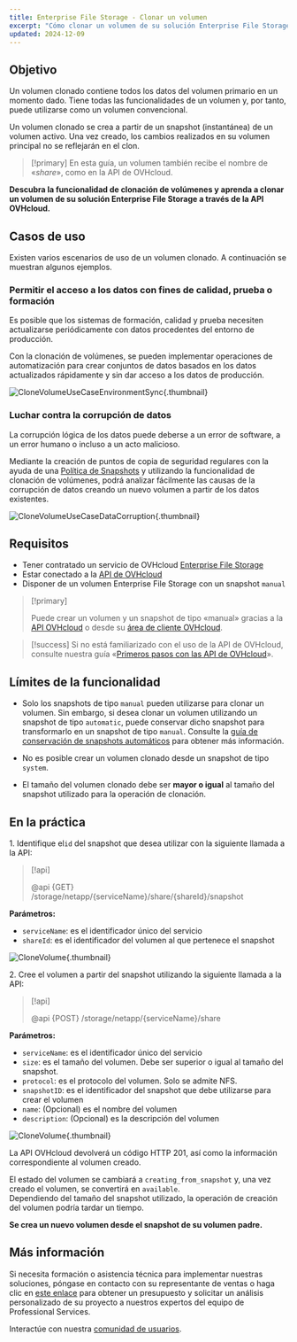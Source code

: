```yaml
---
title: Enterprise File Storage - Clonar un volumen
excerpt: "Cómo clonar un volumen de su solución Enterprise File Storage utilizando la API de OVHcloud"
updated: 2024-12-09
---
```


## Objetivo

Un volumen clonado contiene todos los datos del volumen primario en un momento dado. Tiene todas las funcionalidades de un volumen y, por tanto, puede utilizarse como un volumen convencional.<br>

Un volumen clonado se crea a partir de un snapshot (instantánea) de un volumen activo. Una vez creado, los cambios realizados en su volumen principal no se reflejarán en el clon.

> [!primary]
> En esta guía, un volumen también recibe el nombre de «*share*», como en la API de OVHcloud.

**Descubra la funcionalidad de clonación de volúmenes y aprenda a clonar un volumen de su solución Enterprise File Storage a través de la API OVHcloud.**

## Casos de uso

Existen varios escenarios de uso de un volumen clonado. A continuación se muestran algunos ejemplos.

### Permitir el acceso a los datos con fines de calidad, prueba o formación

Es posible que los sistemas de formación, calidad y prueba necesiten actualizarse periódicamente con datos procedentes del entorno de producción.<br>

Con la clonación de volúmenes, se pueden implementar operaciones de automatización para crear conjuntos de datos basados en los datos actualizados rápidamente y sin dar acceso a los datos de producción.

![CloneVolumeUseCaseEnvironmentSync](images/clone_volume_use_case_1.png){.thumbnail}

### Luchar contra la corrupción de datos

La corrupción lógica de los datos puede deberse a un error de software, a un error humano o incluso a un acto malicioso.<br>

Mediante la creación de puntos de copia de seguridad regulares con la ayuda de una [Política de Snapshots](/pages/storage_and_backup/file_storage/enterprise_file_storage/netapp_snapshot_policy) y utilizando la funcionalidad de clonación de volúmenes, podrá analizar fácilmente las causas de la corrupción de datos creando un nuevo volumen a partir de los datos existentes.

![CloneVolumeUseCaseDataCorruption](images/clone_volume_use_case_2.png){.thumbnail}

## Requisitos

- Tener contratado un servicio de OVHcloud [Enterprise File Storage](/links/storage/enterprise-file-storage)
- Estar conectado a la [API de OVHcloud](/links/api)
- Disponer de un volumen Enterprise File Storage con un snapshot `manual`

> [!primary]
>
> Puede crear un volumen y un snapshot de tipo «manual» gracias a la [API OVHcloud](/links/api) o desde su [área de cliente OVHcloud](/links/manager).

> [!success]
> Si no está familiarizado con el uso de la API de OVHcloud, consulte nuestra guía «[Primeros pasos con las API de OVHcloud](/pages/manage_and_operate/api/first-steps)».

## Límites de la funcionalidad

- Solo los snapshots de tipo `manual` pueden utilizarse para clonar un volumen.
Sin embargo, si desea clonar un volumen utilizando un snapshot de tipo `automatic`, puede conservar dicho snapshot para transformarlo en un snapshot de tipo `manual`.
Consulte la [guía de conservación de snapshots automáticos](/pages/storage_and_backup/file_storage/enterprise_file_storage/netapp_hold_automatic_snapshot) para obtener más información.

- No es posible crear un volumen clonado desde un snapshot de tipo `system`.

- El tamaño del volumen clonado debe ser **mayor o igual** al tamaño del snapshot utilizado para la operación de clonación.

## En la práctica

1\. Identifique el`id` del snapshot que desea utilizar con la siguiente llamada a la API:

> [!api]
>
> @api {GET} /storage/netapp/{serviceName}/share/{shareId}/snapshot
>
 
**Parámetros:**

- `serviceName`: es el identificador único del servicio
- `shareId`: es el identificador del volumen al que pertenece el snapshot

![CloneVolume](images/clone_volume_step_1.png){.thumbnail}

2\. Cree el volumen a partir del snapshot utilizando la siguiente llamada a la API:

> [!api]
>
> @api {POST} /storage/netapp/{serviceName}/share
>

**Parámetros:**

- `serviceName`: es el identificador único del servicio
- `size`: es el tamaño del volumen. Debe ser superior o igual al tamaño del snapshot.
- `protocol`: es el protocolo del volumen. Solo se admite NFS.
- `snapshotID`: es el identificador del snapshot que debe utilizarse para crear el volumen
- `name`: (Opcional) es el nombre del volumen
- `description`: (Opcional) es la descripción del volumen

![CloneVolume](images/clone_volume_step_2.png){.thumbnail}

La API OVHcloud devolverá un código HTTP 201, así como la información correspondiente al volumen creado.<br>

El estado del volumen se cambiará a `creating_from_snapshot` y, una vez creado el volumen, se convertirá en `available`.<br>
Dependiendo del tamaño del snapshot utilizado, la operación de creación del volumen podría tardar un tiempo.

**Se crea un nuevo volumen desde el snapshot de su volumen padre.**

## Más información <a name="go-further"></a>

Si necesita formación o asistencia técnica para implementar nuestras soluciones, póngase en contacto con su representante de ventas o haga clic en [este enlace](/links/professional-services) para obtener un presupuesto y solicitar un análisis personalizado de su proyecto a nuestros expertos del equipo de Professional Services.

Interactúe con nuestra [comunidad de usuarios](/links/community).